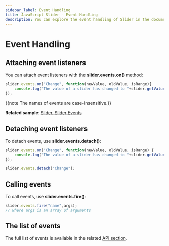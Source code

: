 ```yaml
---
sidebar_label: Event Handling 
title: JavaScript Slider - Event Handling 
description: You can explore the event handling of Slider in the documentation of the DHTMLX JavaScript UI library. Browse developer guides and API reference, try out code examples and live demos, and download a free 30-day evaluation version of DHTMLX Suite 7.
---
```


# Event Handling

## Attaching event listeners

You can attach event listeners with the **slider.events.on()** method:

~~~js
slider.events.on("Change", function(newValue, oldValue, isRange){
    console.log("The value of a slider has changed to "+slider.getValue());
});
~~~

{{note The names of events are case-insensitive.}}

**Related sample**: [Slider. Slider Events](https://snippet.dhtmlx.com/sc7ov54z)

## Detaching event listeners

To detach events, use **slider.events.detach()**:

~~~js
slider.events.on("Change", function(newValue, oldValue, isRange) {
    console.log("The value of a slider has changed to "+slider.getValue());
});

slider.events.detach("Change");
~~~

## Calling events

To call events, use **slider.events.fire()**:

~~~js
slider.events.fire("name",args);
// where args is an array of arguments
~~~

## The list of events

The full list of events is available in the related [API section](slider/api/api_overview.md#events).
